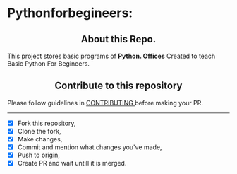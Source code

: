
# Pythonforbegineers:
<h2 align="center" markdown="1"> About this Repo.</h2>
This project stores basic programs of <b>Python. Offices</b> Created to teach Basic Python For Begineers.

 <h2 align="center" markdown="1">Contribute to this repository</h2>
Please follow guidelines in <a href="./CONTRIBUTING.md">CONTRIBUTING </a>before making your PR.

---
- [x] Fork this repository,
- [x] Clone the fork,
- [x] Make changes,
- [x] Commit and mention what changes you've made,
- [x] Push to origin,
- [x] Create PR and wait untill it is merged.
